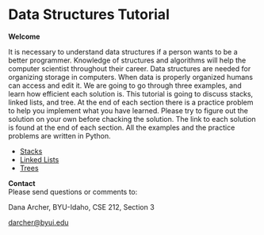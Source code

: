 # Data Structures Tutorial
**Welcome**  
  
It is necessary to understand data structures if a person wants to be a better programmer. Knowledge of structures and algorithms will help the computer scientist throughout their career. Data structures are needed for organizing storage in computers. When data is properly organized humans can access and edit it. We are going to go through three examples, and learn how efficient each solution is. This tutorial is going to discuss stacks, linked lists, and tree. At the end of each section there is a practice problem to help you implement what you have learned. Please try to figure out the solution on your own before chacking the solution. The link to each solution is found at the end of each section. All the examples and the practice problems are written in Python.
  

- [Stacks](1-stack.md)
- [Linked Lists](2-list.md)
- [Trees](3-tree.md)

**Contact**  
Please send questions or comments to:  

Dana Archer, BYU-Idaho, CSE 212, Section 3  

darcher@byui.edu
